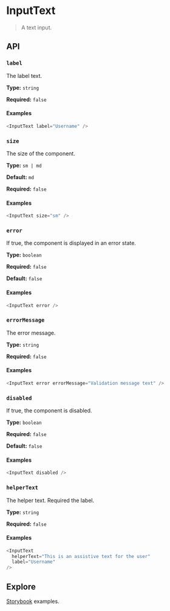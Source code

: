 # InputText

> A text input.

## API

### `label`

The label text.

**Type:** `string`

**Required:** `false`

#### Examples

```js
<InputText label="Username" />
```

### `size`

The size of the component.

**Type:** `sm | md`

**Default:** `md`

**Required:** `false`

#### Examples

```js
<InputText size="sm" />
```

### `error`

If true, the component is displayed in an error state.

**Type:** `boolean`

**Required:** `false`

**Default:** `false`

#### Examples

```js
<InputText error />
```

### `errorMessage`

The error message.

**Type:** `string`

**Required:** `false`

#### Examples

```js
<InputText error errorMessage="Validation message text" />
```

### `disabled`

If true, the component is disabled.

**Type:** `boolean`

**Required:** `false`

**Default:** `false`

#### Examples

```js
<InputText disabled />
```

### `helperText`

The helper text. Required the label.

**Type:** `string`

**Required:** `false`

#### Examples

```js
<InputText
  helperText="This is an assistive text for the user"
  label="Username"
/>
```

## Explore

[Storybook](https://master--6039faf22bc1890023504a43.chromatic.com/?path=/story/inputtext--input-text) examples.
